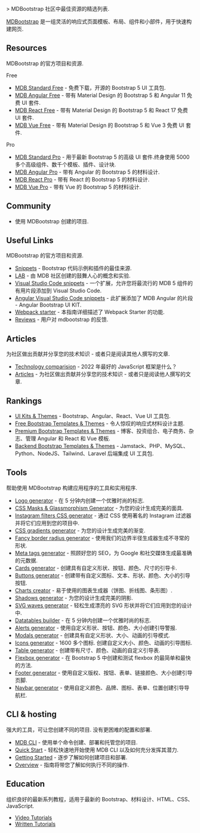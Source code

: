 <div class="github-widget" data-repo="mdbootstrap/awesome-mdbootstrap"></div>


&gt; MDBootstrap 社区中最佳资源的精选列表.

[MDBootstrap](https://github.com/mdbootstrap/mdb-ui-kit) 是一组灵活的响应式页面模板、布局、组件和小部件，用于快速构建网页.



## Resources

MDBootstrap 的官方项目和资源.

Free

- [MDB Standard Free](https://mdbootstrap.com/docs/standard/) - 免费下载，开源的 Bootstrap 5 UI 工具包.
- [MDB Angular Free](https://mdbootstrap.com/docs/angular/) - 带有 Material Design 的 Bootstrap 5 和 Angular 11 免费 UI 套件.
- [MDB React Free](https://mdbootstrap.com/docs/react/) - 带有 Material Design 的 Bootstrap 5 和 React 17 免费 UI 套件.
- [MDB Vue Free](https://mdbootstrap.com/docs/vue/) - 带有 Material Design 的 Bootstrap 5 和 Vue 3 免费 UI 套件.

Pro

- [MDB Standard Pro](https://mdbootstrap.com/docs/standard/pro/) - 用于最新 Bootstrap 5 的高级 UI 套件.终身使用 5000 多个高级组件、数千个模板、插件、设计块.
- [MDB Angular Pro](https://mdbootstrap.com/docs/angular/pro/) - 带有 Angular 的 Bootstrap 5 的材料设计.
- [MDB React Pro](https://mdbootstrap.com/docs/react/pro/) - 带有 React 的 Bootstrap 5 的材料设计.
- [MDB Vue Pro](https://mdbootstrap.com/docs/vue/pro/) - 带有 Vue 的 Bootstrap 5 的材料设计.


## Community

- 使用 MDBootstrap 创建的项目.

## Useful Links

MDBootstrap 的官方项目和资源.

- [Snippets](https://mdbootstrap.com/snippets/) - Bootstrap 代码示例和插件的最佳来源.
- [LAB](https://mdbootstrap.com/docs/standard/lab/) - 由 MDB 社区创建的鼓舞人心的概念和实验.
- [Visual Studio Code snippets](https://github.com/mdbootstrap/MDB-VSCode-snippets) - 一个扩展，允许您将最流行的 MDB 5 组件的有用片段添加到 Visual Studio Code.
- [Angular Visual Studio Code snippets](https://github.com/mdbootstrap/mdb-angular-vscode-snippets) - 此扩展添加了 MDB Angular 的片段 - Angular Bootstrap UI KIT.
- [Webpack starter](https://github.com/mdbootstrap/mdb-webpack-starter) - 本指南详细描述了 Webpack Starter 的功能.
- [Reviews](https://www.g2.com/products/material-design-for-bootstrap/reviews) - 用户对 mdbootstrap 的反馈.

## Articles

为社区做出贡献并分享您的技术知识 - 或者只是阅读其他人撰写的文章.

- [Technology comparision](https://mdbootstrap.com/docs/technology-comparison/) - 2022 年最好的 JavaScript 框架是什么？
- [Articles](https://mdbootstrap.com/articles/) - 为社区做出贡献并分享您的技术知识 - 或者只是阅读他人撰写的文章.

## Rankings

- [UI Kits & Themes](https://mdbootstrap.com/publications/ui-kits/) - Bootstrap、Angular、React、Vue UI 工具包.
- [Free Bootstrap Templates & Themes](https://mdbootstrap.com/publications/free-templates/) - 令人惊叹的响应式材料设计主题.
- [Premium Bootstrap Templates & Themes](https://mdbootstrap.com/publications/templates/) - 博客、投资组合、电子商务、杂志、管理 Angular 和 React 和 Vue 模板.
- [Backend Bootstrap Templates & Themes](https://mdbootstrap.com/publications/backend/) - Jamstack、PHP、MySQL、Python、NodeJS、Tailwind、Laravel 后端集成 UI 工具包.

## Tools

帮助使用 MDBootstrap 构建应用程序的工具和实用程序.

- [Logo generator](https://mdbootstrap.com/docs/standard/tools/design/logo-generator/) - 在 5 分钟内创建一个优雅时尚的标志.
- [CSS Masks & Glassmorphism Generator](https://mdbootstrap.com/docs/standard/tools/design/masks/) - 为您的设计生成完美的面具.
- [Instagram filters CSS generator](https://mdbootstrap.com/docs/standard/tools/design/instagram-filters/) - 通过 CSS 使用著名的 Instagram 过滤器并将它们应用到您的项目中.
- [CSS gradients generator](https://mdbootstrap.com/docs/standard/tools/design/gradients/) - 为您的设计生成完美的渐变.
- [Fancy border radius generator](https://mdbootstrap.com/docs/standard/tools/design/fancy-border-radius/) - 使用我们的边界半径生成器生成不寻常的形状.
- [Meta tags generator](https://mdbootstrap.com/docs/standard/tools/builders/meta-tags/) - 照顾好您的 SEO，为 Google 和社交媒体生成最准确的元数据.
- [Cards generator](https://mdbootstrap.com/docs/standard/tools/builders/cards/) - 创建具有自定义形状、按钮、颜色、尺寸的引导卡.
- [Buttons generator](https://mdbootstrap.com/docs/standard/tools/builders/buttons/) - 创建带有自定义图标、文本、形状、颜色、大小的引导按钮.
- [Charts creator](https://mdbootstrap.com/docs/standard/tools/builders/charts/) - 易于使用的图表生成器（饼图、折线图、条形图）.
- [Shadows generator](https://mdbootstrap.com/docs/standard/tools/design/shadows/) - 为您的设计生成完美的阴影.
- [SVG waves generator](https://mdbootstrap.com/docs/standard/tools/design/waves/) - 轻松生成漂亮的 SVG 形状并将它们应用到您的设计中.
- [Datatables builder](https://mdbootstrap.com/docs/standard/tools/builders/datatables/) - 在 5 分钟内创建一个优雅时尚的标志.
- [Alerts generator](https://mdbootstrap.com/docs/standard/tools/builders/alerts/) - 使用自定义形状、按钮、颜色、大小创建引导警报.
- [Modals generator](https://mdbootstrap.com/docs/standard/tools/builders/modals/) - 创建具有自定义形状、大小、动画的引导模式.
- [Icons generator](https://mdbootstrap.com/docs/standard/tools/builders/icons/)  - 1600 多个图标. 创建自定义大小、颜色、动画的引导图标.
- [Table generator](https://mdbootstrap.com/docs/standard/tools/builders/table/) - 创建带有尺寸、颜色、动画的自定义引导表.
- [Flexbox generator](https://mdbootstrap.com/docs/standard/tools/builders/flexbox/) - 在 Bootstrap 5 中创建和测试 flexbox 的最简单和最快的方法.
- [Footer generator](https://mdbootstrap.com/docs/standard/tools/builders/footer/) - 使用自定义版权、按钮、表单、链接颜色、大小创建引导页脚.
- [Navbar generator](https://mdbootstrap.com/docs/standard/tools/builders/navbar/) - 使用自定义颜色、品牌、图标、表单、位置创建引导导航栏.

## CLI & hosting

强大的工具，可让您创建不同的项目. 没有更困难的配置和部署.

- [MDB CLI](https://mdbootstrap.com/docs/standard/cli/) - 使用单个命令创建、部署和托管您的项目.
- [Quick Start](https://mdbootstrap.com/docs/standard/cli/quick-start/) - 轻松快速地开始使用 MDB CLI 以及如何充分发挥其潜力.
- [Getting Started](https://mdbootstrap.com/docs/standard/cli/getting-started/) - 逐步了解如何创建项目和部署.
- [Overview](https://mdbootstrap.com/docs/standard/cli/overview/) - 指南将带您了解如何执行不同的操作.

## Education

组织良好的最新系列教程，适用于最新的 Bootstrap、材料设计、HTML、CSS、JavaScript.

- [Video Tutorials](https://www.youtube.com/channel/UC5CF7mLQZhvx8O5GODZAhdA)
- [Written Tutorials](https://mdbootstrap.com/docs/standard/getting-started/)
